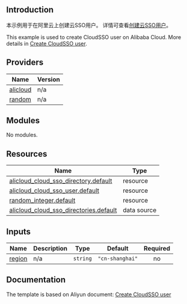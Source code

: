 ## Introduction

<!-- DOCS_DESCRIPTION_CN -->
本示例用于在阿里云上创建云SSO用户。
详情可查看[创建云SSO用户](https://help.aliyun.com/document_detail/2833154.html)。
<!-- DOCS_DESCRIPTION_CN -->

<!-- DOCS_DESCRIPTION_EN -->
This example is used to create CloudSSO user on Alibaba Cloud.
More details in [Create CloudSSO user](https://help.aliyun.com/document_detail/2833154.html).
<!-- DOCS_DESCRIPTION_EN -->

<!-- BEGIN_TF_DOCS -->
## Providers

| Name | Version |
|------|---------|
| <a name="provider_alicloud"></a> [alicloud](#provider\_alicloud) | n/a |
| <a name="provider_random"></a> [random](#provider\_random) | n/a |

## Modules

No modules.

## Resources

| Name | Type |
|------|------|
| [alicloud_cloud_sso_directory.default](https://registry.terraform.io/providers/aliyun/alicloud/latest/docs/resources/cloud_sso_directory) | resource |
| [alicloud_cloud_sso_user.default](https://registry.terraform.io/providers/aliyun/alicloud/latest/docs/resources/cloud_sso_user) | resource |
| [random_integer.default](https://registry.terraform.io/providers/hashicorp/random/latest/docs/resources/integer) | resource |
| [alicloud_cloud_sso_directories.default](https://registry.terraform.io/providers/aliyun/alicloud/latest/docs/data-sources/cloud_sso_directories) | data source |

## Inputs

| Name | Description | Type | Default | Required |
|------|-------------|------|---------|:--------:|
| <a name="input_region"></a> [region](#input\_region) | n/a | `string` | `"cn-shanghai"` | no |
<!-- END_TF_DOCS -->

## Documentation
<!-- docs-link --> 

The template is based on Aliyun document: [Create CloudSSO user](https://help.aliyun.com/document_detail/2833154.html) 

<!-- docs-link --> 